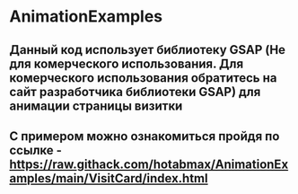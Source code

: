 # AnimationExamples
## Данный код использует библиотеку GSAP (Не для комерческого использования. Для комерческого использования обратитесь на сайт разработчика библиотеки GSAP) для анимации страницы визитки
## С примером можно ознакомиться пройдя по ссылке - https://raw.githack.com/hotabmax/AnimationExamples/main/VisitCard/index.html
